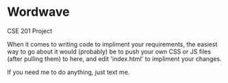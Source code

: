 # Wordwave
CSE 201 Project

When it comes to writing code to impliment your requirements, the easiest way to go about it would (probably) be to push your own CSS or JS files (after pulling them) to here, and edit 'index.html' to impliment your changes. 

If you need me to do anything, just text me.
